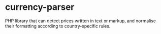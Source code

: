 # currency-parser
PHP library that can detect prices written in text or markup, and normalise their formatting according to country-specific rules.
